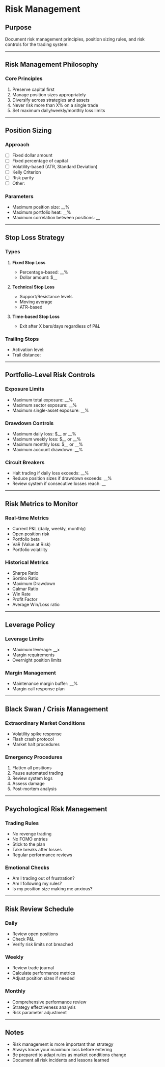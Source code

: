 # Risk Management

## Purpose
Document risk management principles, position sizing rules, and risk controls for the trading system.

---

## Risk Management Philosophy

### Core Principles
1. Preserve capital first
2. Manage position sizes appropriately
3. Diversify across strategies and assets
4. Never risk more than X% on a single trade
5. Set maximum daily/weekly/monthly loss limits

---

## Position Sizing

### Approach
- [ ] Fixed dollar amount
- [ ] Fixed percentage of capital
- [ ] Volatility-based (ATR, Standard Deviation)
- [ ] Kelly Criterion
- [ ] Risk parity
- [ ] Other:

### Parameters
- Maximum position size: __%
- Maximum portfolio heat: __%
- Maximum correlation between positions: __

---

## Stop Loss Strategy

### Types
1. **Fixed Stop Loss**
   - Percentage-based: __%
   - Dollar amount: $__

2. **Technical Stop Loss**
   - Support/Resistance levels
   - Moving average
   - ATR-based

3. **Time-based Stop Loss**
   - Exit after X bars/days regardless of P&L

### Trailing Stops
- Activation level:
- Trail distance:

---

## Portfolio-Level Risk Controls

### Exposure Limits
- Maximum total exposure: __%
- Maximum sector exposure: __%
- Maximum single-asset exposure: __%

### Drawdown Controls
- Maximum daily loss: $__ or __%
- Maximum weekly loss: $__ or __%
- Maximum monthly loss: $__ or __%
- Maximum account drawdown: __%

### Circuit Breakers
- Halt trading if daily loss exceeds: __%
- Reduce position sizes if drawdown exceeds: __%
- Review system if consecutive losses reach: __

---

## Risk Metrics to Monitor

### Real-time Metrics
- Current P&L (daily, weekly, monthly)
- Open position risk
- Portfolio beta
- VaR (Value at Risk)
- Portfolio volatility

### Historical Metrics
- Sharpe Ratio
- Sortino Ratio
- Maximum Drawdown
- Calmar Ratio
- Win Rate
- Profit Factor
- Average Win/Loss ratio

---

## Leverage Policy

### Leverage Limits
- Maximum leverage: __x
- Margin requirements
- Overnight position limits

### Margin Management
- Maintenance margin buffer: __%
- Margin call response plan

---

## Black Swan / Crisis Management

### Extraordinary Market Conditions
- Volatility spike response
- Flash crash protocol
- Market halt procedures

### Emergency Procedures
1. Flatten all positions
2. Pause automated trading
3. Review system logs
4. Assess damage
5. Post-mortem analysis

---

## Psychological Risk Management

### Trading Rules
- No revenge trading
- No FOMO entries
- Stick to the plan
- Take breaks after losses
- Regular performance reviews

### Emotional Checks
- Am I trading out of frustration?
- Am I following my rules?
- Is my position size making me anxious?

---

## Risk Review Schedule

### Daily
- Review open positions
- Check P&L
- Verify risk limits not breached

### Weekly
- Review trade journal
- Calculate performance metrics
- Adjust position sizes if needed

### Monthly
- Comprehensive performance review
- Strategy effectiveness analysis
- Risk parameter adjustment

---

## Notes
- Risk management is more important than strategy
- Always know your maximum loss before entering
- Be prepared to adapt rules as market conditions change
- Document all risk incidents and lessons learned

